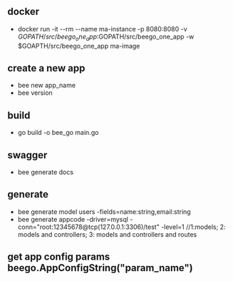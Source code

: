 ## docker 
- docker run -it --rm --name ma-instance -p 8080:8080 -v $GOPATH/src/beego_one_app:$GOPATH/src/beego_one_app -w $GOAPTH/src/beego_one_app ma-image

## create a new app
- bee new app_name
- bee version

## build
- go build -o bee_go main.go

## swagger
- bee generate docs

## generate 
- bee generate model  users -fields=name:string,email:string
- bee generate appcode -driver=mysql -conn="root:12345678@tcp(127.0.0.1:3306)/test" -level=1 //1:models; 2: models and controllers; 3: models and controllers and routes

## get app config params beego.AppConfigString("param_name")
